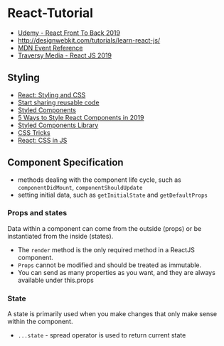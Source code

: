 # React-Tutorial
* [Udemy - React Front To Back 2019](https://www.udemy.com/modern-react-front-to-back/?couponCode=TRAVERSYMEDIA)
* http://designwebkit.com/tutorials/learn-react-js/
* [MDN Event Reference](https://developer.mozilla.org/en-US/docs/Web/Events)
* [Traversy Media - React JS 2019](https://www.youtube.com/watch?v=sBws8MSXN7A&t=842s)


## Styling
* [React: Styling and CSS](https://reactjs.org/docs/faq-styling.html)
* [Start sharing reusable code](https://bit.dev/)
* [Styled Components](https://github.com/styled-components/styled-components)
* [5 Ways to Style React Components in 2019](https://blog.bitsrc.io/5-ways-to-style-react-components-in-2019-30f1ccc2b5b)
* [Styled Components Library](https://www.styled-components.com/docs/basics#motivation)
* [CSS Tricks](https://css-tricks.com/video-screencasts/)
* [React: CSS in JS](https://speakerdeck.com/vjeux/react-css-in-js)

## Component Specification
* methods dealing with the component life cycle, such as `componentDidMount`, `componentShouldUpdate`
* setting initial data, such as `getInitialState` and `getDefaultProps`
### Props and states
Data within a component can come from the outside (props) or be instantiated from the inside (states).
* The `render` method is the only required method in a ReactJS component. 
* `Props` cannot be modified and should be treated as immutable.
* You can send as many properties as you want, and they are always available under this.props

### State
A state is primarily used when you make changes that only make sense within the component.
* `...state` - spread operator is used to return current state
